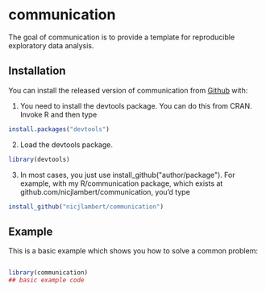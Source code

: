 
# communication

<!-- badges: start -->
<!-- badges: end -->

The goal of communication is to provide a template for reproducible 
exploratory data analysis.

## Installation

You can install the released version of communication from [Github](https://github.com/) with:

1. You need to install the devtools package. You can do this from CRAN. Invoke R and then type

``` r
install.packages("devtools")
``` 
2. Load the devtools package.

``` r
library(devtools)
```

3. In most cases, you just use install_github("author/package"). For example, with my R/communication package, which exists at github.com/nicjlambert/communication, you’d type

``` r
install_github("nicjlambert/communication")
```

## Example

This is a basic example which shows you how to solve a common problem:

``` r

library(communication)
## basic example code

```

